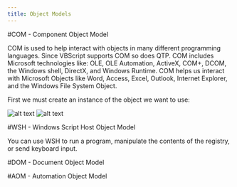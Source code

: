 ```yaml
---
title: Object Models
---
```


#COM - Component Object Model

COM is used to help interact with objects in many different programming languages. Since VBScript supports COM so does QTP. COM includes Microsoft technologies like: OLE, OLE Automation, ActiveX, COM+, DCOM, the Windows shell, DirectX, and Windows Runtime. COM helps us interact with Microsoft Objects like Word, Access, Excel, Outlook, Internet Explorer, and the Windows File System Object.

First we must create an instance of the object we want to use:

![alt text](https://cloud.githubusercontent.com/assets/10998057/10380785/a94eb7ac-6ddb-11e5-876e-ed0e1168ac6b.PNG "User")
![alt text](https://cloud.githubusercontent.com/assets/10998057/10380818/d9121a92-6ddb-11e5-8388-8ff1453ed118.PNG "User")

#WSH - Windows Script Host Object Model

You can use WSH to run a program, manipulate the contents of the registry, or send keyboard input.

#DOM - Document Object Model

#AOM - Automation Object Model

